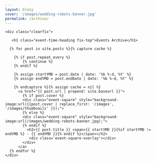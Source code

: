 ```yaml
---
layout: blazy
cover: '/images/wedding-robots-banner.jpg'
permalink: /archive/
---
```


<div class="home">

    <div class="clearfix">

	   <h1 class="event-time-heading fix-top">Events Archive</h1>

      {% for post in site.posts %}{% capture cache %}

        {% if post.repeat_every %}
            {% continue %}
        {% endif %}

        {% assign startYMD = post.date | date: '%b %-d, %Y' %}
        {% assign endYMD = post.endDate | date: '%b %-d, %Y' %}

        {% endcapture %}{% assign cache = nil %}
          <a href="{{ post.url | prepend: site.baseurl }}">
            {% if post.cover %}
            <div class="event-square" style="background-image:url({{post.cover | replace_first: '/images', '/images/thumbnails' }});">
            {% else %}
            <div class="event-square" style="background-image:url(/images/wedding-robots-banner.jpg);">
            {% endif %}
              <h2>{{ post.title }} <span>{{ startYMD }}{%if startYMD != endYMD %} - {{ endYMD }}{% endif %}</span></h2>
               <div class='event-square-overlay'></div>
            </div>
          </a>
      {% endfor %}
    </div>

</div>
